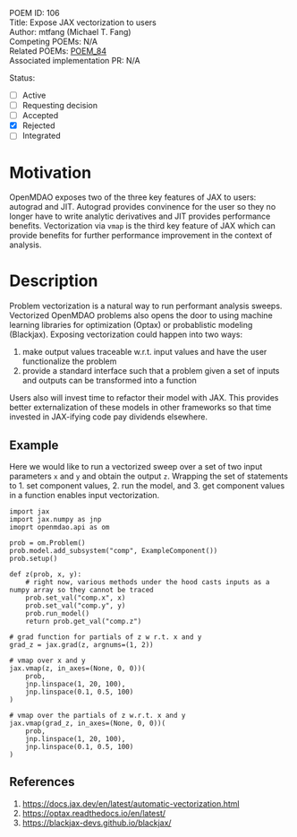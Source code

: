 POEM ID: 106  
Title: Expose JAX vectorization to users  
Author: mtfang (Michael T. Fang)   
Competing POEMs: N/A  
Related POEMs: [POEM_84](https://github.com/OpenMDAO/POEMs/blob/master/POEM_084.md)  
Associated implementation PR: N/A  

Status:

- [ ] Active
- [ ] Requesting decision
- [ ] Accepted
- [x] Rejected
- [ ] Integrated

Motivation
==========
OpenMDAO exposes two of the three key features of JAX to users: autograd and JIT. Autograd provides convinence for the user so
they no longer have to write analytic derivatives and JIT provides performance benefits. Vectorization via `vmap` is
the third key feature of JAX which can provide benefits for further performance improvement in the context of analysis.

Description
===========

Problem vectorization is a natural way to run performant analysis sweeps. Vectorized OpenMDAO problems also opens the door
to using machine learning libraries for optimization (Optax) or probablistic modeling (Blackjax). Exposing vectorization
could happen into two ways:

1. make output values traceable w.r.t. input values and have the user functionalize the problem
2. provide a standard interface such that a problem given a set of inputs and outputs can be transformed into a function

Users also will invest time to refactor their model with JAX. This provides better externalization of
these models in other frameworks so that time invested in JAX-ifying code pay dividends elsewhere.

Example
-------

Here we would like to run a vectorized sweep over a set of two input parameters `x` and `y` and obtain the output `z`.
Wrapping the set of statements to 1. set component values, 2. run the model, and 3. get component values in a function
enables input vectorization.

```
import jax
import jax.numpy as jnp
imoprt openmdao.api as om

prob = om.Problem()
prob.model.add_subsystem("comp", ExampleComponent())
prob.setup()

def z(prob, x, y):
    # right now, various methods under the hood casts inputs as a numpy array so they cannot be traced
    prob.set_val("comp.x", x)
    prob.set_val("comp.y", y)
    prob.run_model()
    return prob.get_val("comp.z")

# grad function for partials of z w r.t. x and y
grad_z = jax.grad(z, argnums=(1, 2))

# vmap over x and y
jax.vmap(z, in_axes=(None, 0, 0))(
    prob,
    jnp.linspace(1, 20, 100),
    jnp.linspace(0.1, 0.5, 100)
)

# vmap over the partials of z w.r.t. x and y
jax.vmap(grad_z, in_axes=(None, 0, 0))(
    prob,
    jnp.linspace(1, 20, 100),
    jnp.linspace(0.1, 0.5, 100)
)
```

References
----------
1. https://docs.jax.dev/en/latest/automatic-vectorization.html
2. https://optax.readthedocs.io/en/latest/
3. https://blackjax-devs.github.io/blackjax/
